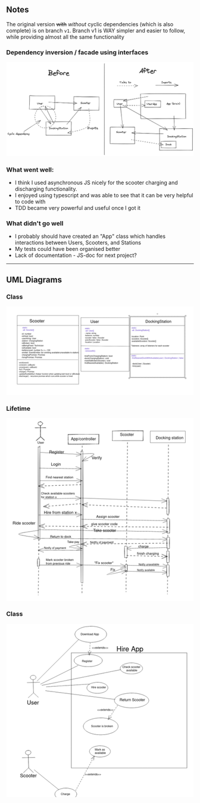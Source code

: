 ## Notes

The original version ~~with~~ _without_ cyclic dependencies (which is also complete) is on branch `v1`. Branch v1 is WAY simpler and easier to follow, while providing almost all the same functionality

### Dependency inversion / facade using interfaces

![](./UML-diagrams/images/dependency-inversion.png)

### What went well:

- I think I used asynchronous JS nicely for the scooter charging and discharging functionality.
- I enjoyed using typescript and was able to see that it can be very helpful to code with
- TDD became very powerful and useful once I got it

### What didn't go well

- I probably should have created an "App" class which handles interactions between Users, Scooters, and Stations
- My tests could have been organised better
- Lack of documentation - JS-doc for next project?

---

## UML Diagrams

### Class

![](./UML-diagrams/images/class-diagram.png)

### Lifetime

![](./UML-diagrams/images/lifetime-diagram.png)

### Class

![](./UML-diagrams/images/use-case-diagram.png)
